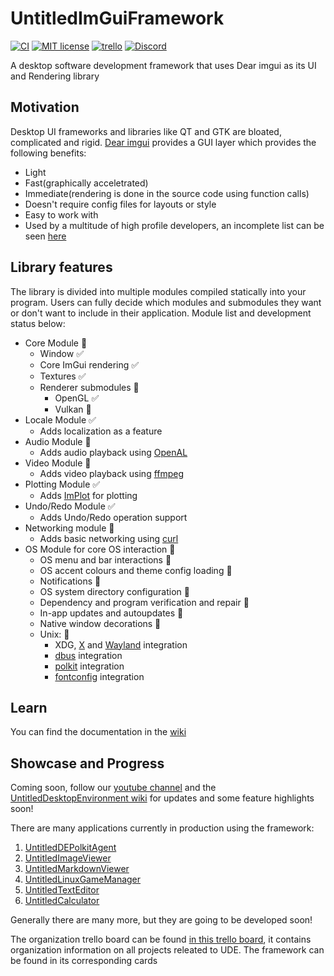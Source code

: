 # UntitledImGuiFramework
[![CI](https://github.com/MadLadSquad/UntitledImGuiFramework/actions/workflows/ci.yaml/badge.svg?branch=master)](https://github.com/MadLadSquad/UntitledImGuiFramework/actions/workflows/ci.yaml)
[![MIT license](https://img.shields.io/badge/License-MIT-blue.svg)](https://lbesson.mit-license.org/)
[![trello](https://img.shields.io/badge/Trello-UDE-blue])](https://trello.com/b/HmfuRY2K/untitleddesktop)
[![Discord](https://img.shields.io/discord/717037253292982315.svg?label=&logo=discord&logoColor=ffffff&color=7389D8&labelColor=6A7EC2)](https://discord.gg/4wgH8ZE)

A desktop software development framework that uses Dear imgui as its UI and Rendering library

## Motivation
Desktop UI frameworks and libraries like QT and GTK are bloated, complicated and rigid. [Dear imgui](https://github.com/ocornut/imgui) provides a GUI layer which provides the following benefits:
- Light
- Fast(graphically acceletrated)
- Immediate(rendering is done in the source code using function calls)
- Doesn't require config files for layouts or style
- Easy to work with
- Used by a multitude of high profile developers, an incomplete list can be seen [here](https://github.com/ocornut/imgui/wiki/Software-using-dear-imgui)

## Library features
The library is divided into multiple modules compiled statically into your program. Users can fully decide which modules and submodules they want or don't want to include in their application. Module list and development status below:
- Core Module 🚧
  - Window ✅
  - Core ImGui rendering ✅
  - Textures ✅
  - Renderer submodules 🚧 
    - OpenGL ✅
    - Vulkan 🚧
- Locale Module ✅
  - Adds localization as a feature
- Audio Module 🚧
  - Adds audio playback using [OpenAL](https://www.openal.org/)
- Video Module 🚧
  - Adds video playback using [ffmpeg](https://ffmpeg.org/)
- Plotting Module ✅
  - Adds [ImPlot](https://github.com/epezent/implot) for plotting
- Undo/Redo Module ✅
  - Adds Undo/Redo operation support
- Networking module 🚧
  - Adds basic networking using [curl](https://curl.se/)
- OS Module for core OS interaction 🚧
  - OS menu and bar interactions 🚧
  - OS accent colours and theme config loading 🚧
  - Notifications 🚧
  - OS system directory configuration 🚧
  - Dependency and program verification and repair 🚧
  - In-app updates and autoupdates 🚧
  - Native window decorations 🚧
  - Unix: 🚧
    - XDG, [X](http://www.x.org/) and [Wayland](https://wayland.freedesktop.org/) integration
    - [dbus](https://www.freedesktop.org/wiki/Software/dbus/) integration
    - [polkit](https://www.freedesktop.org/wiki/Software/PolicyKit/) integration
    - [fontconfig](https://www.freedesktop.org/wiki/Software/fontconfig/) integration

## Learn
You can find the documentation in the [wiki](https://github.com/MadLadSquad/UntitledImGuiFramework/wiki)

## Showcase and Progress
Coming soon, follow our [youtube channel](https://www.youtube.com/channel/UCWKEvueStyfeMGnkvVJuGxQ) and the 
[UntitledDesktopEnvironment wiki](https://trello.com/b/HmfuRY2K/untitleddesktop) for updates and some feature highlights soon!

There are many applications currently in production using the framework:
1. [UntitledDEPolkitAgent](https://github.com/MadLadSquad/UntitledDEPolkitAgent)
1. [UntitledImageViewer](https://github.com/MadLadSquad/UntitledImageViewer)
1. [UntitledMarkdownViewer](https://github.com/MadLadSquad/UntitledMarkdownViewer)
1. [UntitledLinuxGameManager](https://github.com/MadLadSquad/UntitledLinuxGameManager)
1. [UntitledTextEditor](https://github.com/MadLadSquad/UntitledTextEditor)
1. [UntitledCalculator](https://github.com/MadLadSquad/UntitledCalculator)

Generally there are many more, but they are going to be developed soon!

The organization trello board can be found [in this trello board](https://trello.com/b/HmfuRY2K/untitleddesktop), it contains organization information 
on all projects releated to UDE. The framework can be found in its corresponding cards
